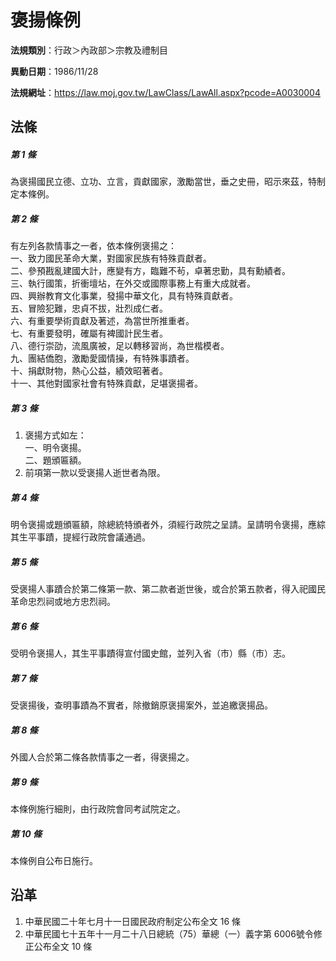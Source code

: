 # 褒揚條例



**法規類別**：行政＞內政部＞宗教及禮制目

**異動日期**：1986/11/28  

**法規網址**：https://law.moj.gov.tw/LawClass/LawAll.aspx?pcode=A0030004



## 法條
##### 第 1 條
為褒揚國民立德、立功、立言，貢獻國家，激勵當世，垂之史冊，昭示來茲，特制定本條例。

##### 第 2 條
有左列各款情事之一者，依本條例褒揚之：  
一、致力國民革命大業，對國家民族有特殊貢獻者。  
二、參預戡亂建國大計，應變有方，臨難不茍，卓著忠勤，具有勳績者。  
三、執行國策，折衝壇坫，在外交或國際事務上有重大成就者。  
四、興辦教育文化事業，發揚中華文化，具有特殊貢獻者。  
五、冒險犯難，忠貞不拔，壯烈成仁者。  
六、有重要學術貢獻及著述，為當世所推重者。  
七、有重要發明，確屬有裨國計民生者。  
八、德行崇劭，流風廣被，足以轉移習尚，為世楷模者。  
九、團結僑胞，激勵愛國情操，有特殊事蹟者。  
十、捐獻財物，熱心公益，績效昭著者。  
十一、其他對國家社會有特殊貢獻，足堪褒揚者。

##### 第 3 條
1. 褒揚方式如左：  
一、明令褒揚。  
二、題頒匾額。
1. 前項第一款以受褒揚人逝世者為限。

##### 第 4 條
明令褒揚或題頒匾額，除總統特頒者外，須經行政院之呈請。呈請明令褒揚，應綜其生平事蹟，提經行政院會議通過。

##### 第 5 條
受褒揚人事蹟合於第二條第一款、第二款者逝世後，或合於第五款者，得入祀國民革命忠烈祠或地方忠烈祠。

##### 第 6 條
受明令褒揚人，其生平事蹟得宣付國史館，並列入省（市）縣（市）志。

##### 第 7 條
受褒揚後，查明事蹟為不實者，除撤銷原褒揚案外，並追繳褒揚品。

##### 第 8 條
外國人合於第二條各款情事之一者，得褒揚之。

##### 第 9 條
本條例施行細則，由行政院會同考試院定之。

##### 第 10 條
本條例自公布日施行。

## 沿革
1. 中華民國二十年七月十一日國民政府制定公布全文 16 條
1. 中華民國七十五年十一月二十八日總統（75）華總（一）義字第 6006號令修正公布全文 10 條
